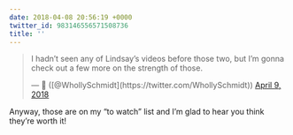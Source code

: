 ```yaml
---
date: 2018-04-08 20:56:19 +0000
twitter_id: 983146556571508736
title: ''
---
```


<blockquote class="twitter-tweet"><p lang="en" dir="ltr">I hadn’t seen any of Lindsay’s videos before those two, but I’m gonna check out a few more on the strength of those.</p>&mdash; 🤧 ([@WhollySchmidt](https://twitter.com/WhollySchmidt)) <a href="https://twitter.com/WhollySchmidt/status/983142121514381313?ref_src=twsrc%5Etfw">April 9, 2018</a></blockquote>
<script async src="https://platform.twitter.com/widgets.js" charset="utf-8"></script>

Anyway, those are on my “to watch” list and I’m glad to hear you think they’re worth it!
